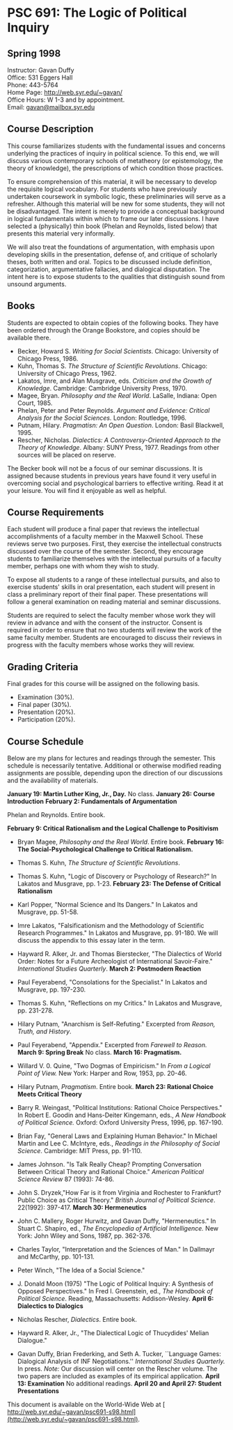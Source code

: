 # PSC 691: The Logic of Political Inquiry

  

## Spring 1998

Instructor: Gavan Duffy  
Office: 531 Eggers Hall  
Phone: 443-5764  
Home Page: [ http://web.syr.edu/~gavan/ ](http://web.syr.edu/~gavan/)  
Office Hours: W 1-3 and by appointment.  
Email: [ gavan@mailbox.syr.edu](mailto:gavan@mailbox.syr.edu)  

## Course Description

This course familiarizes students with the fundamental issues and concerns
underlying the practices of inquiry in political science. To this end, we will
discuss various contemporary schools of metatheory (or epistemology, the
theory of knowledge), the prescriptions of which condition those practices.

To ensure comprehension of this material, it will be necessary to develop the
requisite logical vocabulary. For students who have previously undertaken
coursework in symbolic logic, these preliminaries will serve as a refresher.
Although this material will be new for some students, they will not be
disadvantaged. The intent is merely to provide a conceptual background in
logical fundamentals within which to frame our later discussions. I have
selected a (physically) thin book (Phelan and Reynolds, listed below) that
presents this material very informally.

We will also treat the foundations of argumentation, with emphasis upon
developing skills in the presentation, defense of, and critique of scholarly
theses, both written and oral. Topics to be discussed include definition,
categorization, argumentative fallacies, and dialogical disputation. The
intent here is to expose students to the qualities that distinguish sound from
unsound arguments.

## Books

Students are expected to obtain copies of the following books. They have been
ordered through the Orange Bookstore, and copies should be available there.

  * Becker, Howard S. _Writing for Social Scientists_. Chicago: University of Chicago Press, 1986. 
  * Kuhn, Thomas S. _The Structure of Scientific Revolutions_. Chicago: University of Chicago Press, 1962. 
  * Lakatos, Imre, and Alan Musgrave, eds. _Criticism and the Growth of Knowledge_. Cambridge: Cambridge University Press, 1970. 
  * Magee, Bryan. _Philosophy and the Real World_. LaSalle, Indiana: Open Court, 1985. 
  * Phelan, Peter and Peter Reynolds. _Argument and Evidence: Critical Analysis for the Social Sciences._ London: Routledge, 1996\. 
  * Putnam, Hilary. _Pragmatisn: An Open Question_. London: Basil Blackwell, 1995. 
  * Rescher, Nicholas. _Dialectics: A Controversy-Oriented Approach to the Theory of Knowledge_. Albany: SUNY Press, 1977\. 
Readings from other sources will be placed on reserve.

The Becker book will not be a focus of our seminar discussions. It is assigned
because students in previous years have found it very useful in overcoming
social and psychological barriers to effective writing. Read it at your
leisure. You will find it enjoyable as well as helpful.

## Course Requirements

Each student will produce a final paper that reviews the intellectual
accomplishments of a faculty member in the Maxwell School. These reviews serve
two purposes. First, they exercise the intellectual constructs discussed over
the course of the semester. Second, they encourage students to familiarize
themselves with the intellectual pursuits of a faculty member, perhaps one
with whom they wish to study.

To expose all students to a range of these intellectual pursuits, and also to
exercise students' skills in oral presentation, each student will present in
class a preliminary report of their final paper. These presentations will
follow a general examination on reading material and seminar discussions.

Students are required to select the faculty member whose work they will review
in advance and with the consent of the instructor. Consent is required in
order to ensure that no two students will review the work of the same faculty
member. Students are encouraged to discuss their reviews in progress with the
faculty members whose works they will review.

## Grading Criteria

Final grades for this course will be assigned on the following basis.

  * Examination (30%). 
  * Final paper (30%). 
  * Presentation (20%). 
  * Participation (20%). 

## Course Schedule

Below are my plans for lectures and readings through the semester. This
schedule is necessarily tentative. Additional or otherwise modified reading
assignments are possible, depending upon the direction of our discussions and
the availability of materials.

**January 19: Martin Luther King, Jr., Day.**      No class. **January 26:
Course Introduction** **February 2: Fundamentals of Argumentation**  

Phelan and Reynolds. Entire book.

**February 9: Critical Rationalism and the Logical Challenge to Positivism**  

  * Bryan Magee, _Philosophy and the Real World_. Entire book. 
**February 16: The Social-Psychological Challenge to Critical Rationalism.**  

  * Thomas S. Kuhn, _The Structure of Scientific Revolutions_. 
  * Thomas S. Kuhn, "Logic of Discovery or Psychology of Research?" In Lakatos and Musgrave, pp. 1-23. 
**February 23: The Defense of Critical Rationalism**  

  * Karl Popper, "Normal Science and Its Dangers." In Lakatos and Musgrave, pp. 51-58. 
  * Imre Lakatos, "Falsificationism and the Methodology of Scientific Research Programmes." In Lakatos and Musgrave, pp. 91-180. We will discuss the appendix to this essay later in the term. 
  * Hayward R. Alker, Jr. and Thomas Bierstecker, "The Dialectics of World Order: Notes for a Future Archeologist of International Savoir-Faire." _International Studies Quarterly_. 
**March 2: Postmodern Reaction**  

  * Paul Feyerabend, "Consolations for the Specialist." In Lakatos and Musgrave, pp. 197-230. 
  * Thomas S. Kuhn, "Reflections on my Critics." In Lakatos and Musgrave, pp. 231-278. 
  * Hilary Putnam, "Anarchism is Self-Refuting." Excerpted from _Reason, Truth, and History_. 
  * Paul Feyerabend, "Appendix." Excerpted from _Farewell to Reason._ 
**March 9: Spring Break**      No class. **March 16: Pragmatism.**  

  * Willard V. 0. Quine, "Two Dogmas of Empiricism." In _From a Logical Point of View._ New York: Harper and Row, 1953, pp. 20-46. 
  * Hilary Putnam, _Pragmatism_. Entire book. 
**March 23: Rational Choice Meets Critical Theory**  

  * Barry R. Weingast, "Political Institutions: Rational Choice Perspectives." In Robert E. Goodin and Hans-Deiter Kingemann, eds., _A New Handbook of Political Science._ Oxford: Oxford University Press, 1996, pp. 167-190. 
  * Brian Fay, "General Laws and Explaining Human Behavior." In Michael Martin and Lee C. McIntyre, eds., _Readings in the Philosophy of Social Science_. Cambridge: MIT Press, pp. 91-110. 
  * James Johnson. "Is Talk Really Cheap? Prompting Conversation Between Critical Theory and Rational Choice." _American Political Science Review_ 87 (1993): 74-86. 
  * John S. Dryzek,"How Far is it from Virginia and Rochester to Frankfurt? Public Choice as Critical Theory." _British Journal of Political Science_. 22(1992): 397-417. 
**March 30: Hermeneutics**  

  * John C. Mallery, Roger Hurwitz, and Gavan Duffy, "Hermeneutics." In Stuart C. Shapiro, ed., _The Encyclopedia of Artificial Intelligence._ New York: John Wiley and Sons, 1987, pp. 362-376. 
  * Charles Taylor, "Interpretation and the Sciences of Man." In Dallmayr and McCarthy, pp. 101-131. 
  * Peter Winch, "The Idea of a Social Science." 
  * J. Donald Moon (1975) "The Logic of Political Inquiry: A Synthesis of Opposed Perspectives." In Fred I. Greenstein, ed., _The Handbook of Political Science_. Reading, Massachusetts: Addison-Wesley. 
**April 6: Dialectics to Dialogics**  

  * Nicholas Rescher, _Dialectics_. Entire book. 
  * Hayward R. Alker, Jr., "The Dialectical Logic of Thucydides' Melian Dialogue." 
  * Gavan Duffy, Brian Frederking, and Seth A. Tucker, ``Language Games: Dialogical Analysis of INF Negotiations.'' _International Studies Quarterly._ In press. 
    _Note:_ Our discussion will center on the Rescher volume. The two papers are included as examples of its empirical application. **April 13: Examination**      No additional readings. **April 20 and April 27: Student Presentations**

This document is available on the World-Wide Web at [
http://web.syr.edu/~gavan/psc691-s98.html](http://web.syr.edu/~gavan/psc691-s98.html).

